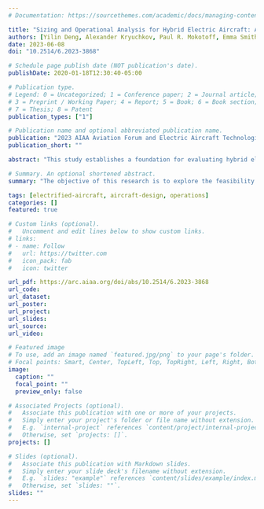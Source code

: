 ```yaml
---
# Documentation: https://sourcethemes.com/academic/docs/managing-content/

title: "Sizing and Operational Analysis for Hybrid Electric Aircraft: A feasibility study for the regional market"
authors: [Yilin Deng, Alexander Kryuchkov, Paul R. Mokotoff, Emma Smith, Janki Patel, Santiago Garcia Lavanchy, Max Z. Li, Gokcin Cinar]
date: 2023-06-08
doi: "10.2514/6.2023-3868"

# Schedule page publish date (NOT publication's date).
publishDate: 2020-01-18T12:30:40-05:00

# Publication type.
# Legend: 0 = Uncategorized; 1 = Conference paper; 2 = Journal article;
# 3 = Preprint / Working Paper; 4 = Report; 5 = Book; 6 = Book section;
# 7 = Thesis; 8 = Patent
publication_types: ["1"]

# Publication name and optional abbreviated publication name.
publication: "2023 AIAA Aviation Forum and Electric Aircraft Technologies Symposium (EATS)"
publication_short: ""

abstract: "This study establishes a foundation for evaluating hybrid electric aircraft (HEA) integration in commercial aviation, bridging the gap in the literature by addressing aircraft design, battery sizing, and operational aspects. The primary objective is to explore the feasibility and benefits of HEA in the context of airline operations, focusing on the regional market. A representative aircraft is identified through market analysis and historical flight data, and several HEA models are designed based on top-level aircraft requirements and design mission profiles. The performance of these HEA models is evaluated on actual, historical sequences flown by a commercial airline, comparing fuel burn benefits against a conventional aircraft. Key findings reveal that operating HEA at different levels of hybridization can achieve 1-5% fuel savings compared to conventional aircraft, contributing to energy efficiency and environmental sustainability goals. The most significant advantages emerge when HEA are operated on shorter range missions, indicating potential benefits for regional airlines. Some HEA configurations faced challenges in completing certain mission legs, but further optimization is possible. This paper serves as an essential stepping stone in the analysis and paves the way for a more extensive co-optimization problem, exploring the potential of HEA within commercial aviation."

# Summary. An optional shortened abstract.
summary: "The objective of this research is to explore the feasibility of integrating hybrid electric aircraft (HEA) into an airline fleet. In order for HEA to permeate the commercial aviation market, airlines must be able to maintain their operational capabilities by using their existing flight schedules and continue to meet growing passenger demand for air travel. This research establishes a foundation for evaluating HEA integration into commercial aviation and will allow for future work in understanding the tradeoffs between the airlines' operations metrics and carbon dioxide emissions."

tags: [electrified-aircraft, aircraft-design, operations]
categories: []
featured: true

# Custom links (optional).
#   Uncomment and edit lines below to show custom links.
# links:
# - name: Follow
#   url: https://twitter.com
#   icon_pack: fab
#   icon: twitter

url_pdf: https://arc.aiaa.org/doi/abs/10.2514/6.2023-3868
url_code:
url_dataset:
url_poster:
url_project:
url_slides:
url_source:
url_video:

# Featured image
# To use, add an image named `featured.jpg/png` to your page's folder. 
# Focal points: Smart, Center, TopLeft, Top, TopRight, Left, Right, BottomLeft, Bottom, BottomRight.
image:
  caption: ""
  focal_point: ""
  preview_only: false

# Associated Projects (optional).
#   Associate this publication with one or more of your projects.
#   Simply enter your project's folder or file name without extension.
#   E.g. `internal-project` references `content/project/internal-project/index.md`.
#   Otherwise, set `projects: []`.
projects: []

# Slides (optional).
#   Associate this publication with Markdown slides.
#   Simply enter your slide deck's filename without extension.
#   E.g. `slides: "example"` references `content/slides/example/index.md`.
#   Otherwise, set `slides: ""`.
slides: ""
---
```



